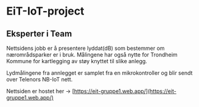 # EiT-IoT-project
## Eksperter i Team
Nettsidens jobb er å presentere lyddat(dB) som bestemmer om nærområdsparker er i bruk.
Målingene har også nytte for Trondheim Kommune for  kartlegging av støy knyttet til slike anlegg.

Lydmålingene fra annlegget er samplet fra en mikrokontroller og blir sendt over Telenors NB-IoT nett. 

Nettsiden er hostet her -> [https://eit-gruppe1.web.app/](https://eit-gruppe1.web.app/)

